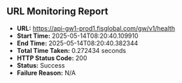 ## URL Monitoring Report

- **URL:** https://api-gw1-prod1.fisglobal.com/gw/v1/health
- **Start Time:** 2025-05-14T08:20:40.109910
- **End Time:** 2025-05-14T08:20:40.382344
- **Total Time Taken:** 0.272434 seconds
- **HTTP Status Code:** 200
- **Status:** Success
- **Failure Reason:** N/A
